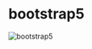 # bootstrap5


![bootstrap5](https://github.com/rufanmirganiyev/bootstrap5/assets/109354732/d55ba0b8-a433-4b9b-b5a5-4f5e7386df31)
